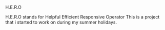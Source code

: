 H.E.R.O

H.E.R.O stands for Helpful Efficient Responsive Operator
This is a project that i started to work on during my summer holidays.

